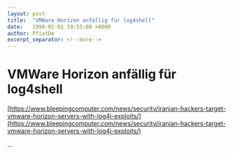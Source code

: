 ```yaml
---
layout: post
title:  "VMWare Horizon anfällig für log4shell"
date:   1990-01-01 19:55:00 +0000
author: PfiatDe
excerpt_separator: <!--more-->
---
```


# VMWare Horizon anfällig für log4shell
[https://www.bleepingcomputer.com/news/security/iranian-hackers-target-vmware-horizon-servers-with-log4j-exploits/](https://www.bleepingcomputer.com/news/security/iranian-hackers-target-vmware-horizon-servers-with-log4j-exploits/)

...
<!--more-->
